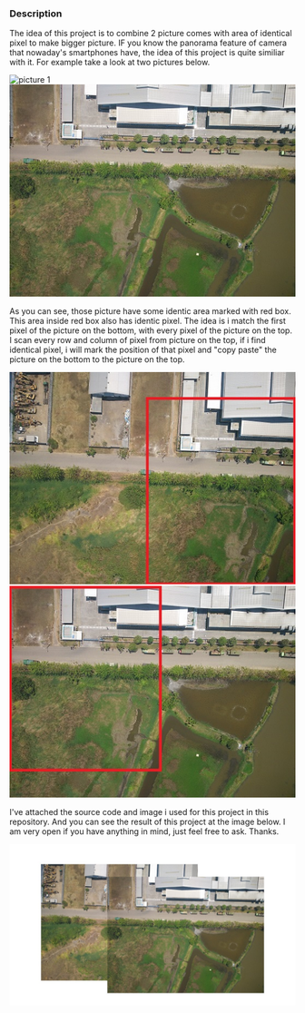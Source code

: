 ### Description

The idea of this project is to combine 2 picture comes with area of identical pixel to make bigger picture. IF you know the panorama feature of camera that nowaday's smartphones have, the idea of this project is quite similiar with it. For example take a look at two pictures below.

![picture 1](https://github.com/falithurrahman/image_stitching/blob/master/gambarB.jpg) ![picture 2](https://github.com/falithurrahman/image_stitching/blob/master/gambarB2.jpg)

As you can see, those picture have some identic area marked with red box. This area inside red box also has identic pixel. The idea is i match the first pixel of the picture on the bottom, with every pixel of the picture on the top. I scan every row and column of pixel from picture on the top, if i find identical pixel, i will mark the position of that pixel and "copy paste" the picture on the bottom to the picture on the top.

![picture 3](https://github.com/falithurrahman/image_stitching/blob/master/gambarBedited.jpg) ![picture 3](https://github.com/falithurrahman/image_stitching/blob/master/gambarB2edited.jpg)

I've attached the source code and image i used for this project in this repository. And you can see the result of this project at the image below. I am very open if you have anything in mind, just feel free to ask. Thanks.

![combined](https://github.com/falithurrahman/image_stitching/blob/master/combined.jpg)